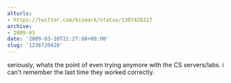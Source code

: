 ```yaml
---
alturls:
- https://twitter.com/bismark/status/1307428227
archive:
- 2009-03
date: '2009-03-10T21:27:08+00:00'
slug: '1236720428'
---
```


seriously, whats the point of even trying anymore with the CS servers/labs.  i can't remember the last time they worked correctly.

